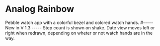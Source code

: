 # Analog Rainbow
Pebble watch app with a colorful bezel and colored watch hands. 
#----- New in V 1.3 -----
Step count is shown on shake.
Date view moves left or right when redrawn, depending on wheter or not watch hands are in the way.
